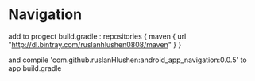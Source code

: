 # Navigation
add to progect build.gradle :
repositories {
        maven {
            url "http://dl.bintray.com/ruslanhlushen0808/maven"
        }
    }
    
and compile 'com.github.ruslanHlushen:android_app_navigation:0.0.5'   to  app build.gradle
